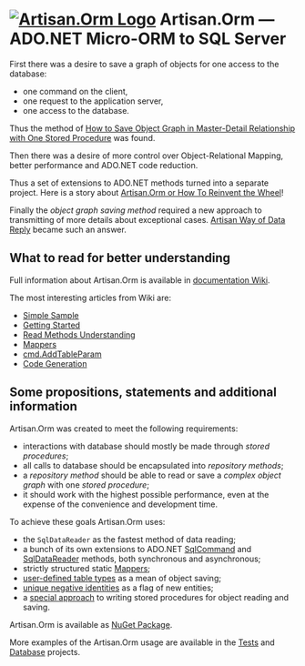 

# [![Artisan.Orm Logo](https://raw.githubusercontent.com/lobodava/artisan-orm/master/Logo.png)](http://www.nuget.org/packages/Artisan.ORM) Artisan.Orm — ADO.NET Micro-ORM to SQL Server

First there was a desire to save a graph of objects for one access to the database: 
* one command on the client,
* one request to the application server,
* one access to the database.

Thus the method of [How to Save Object Graph in Master-Detail Relationship with One Stored Procedure](https://www.codeproject.com/Articles/1153556/How-to-Save-Object-Graph-in-Master-Detail-Relation) was found.

Then there was a desire of more control over Object-Relational Mapping, better performance and ADO.NET code reduction.

Thus a set of extensions to ADO.NET methods turned into a separate project. Here is a story about [Artisan.Orm or How To Reinvent the Wheel](https://www.codeproject.com/articles/1155836/artisan-orm-or-how-to-reinvent-the-wheel)!

Finally the *object graph saving method* required a new approach to transmitting of more details about exceptional cases. [Artisan Way of Data Reply](https://www.codeproject.com/Articles/1181182/Artisan-Way-of-Data-Reply) became such an answer.  

## What to read for better understanding

Full information about Artisan.Orm is available in [documentation Wiki](https://github.com/lobodava/artisan-orm/wiki). 

The most interesting articles from Wiki are:

* [Simple Sample](https://github.com/lobodava/artisan-orm/wiki/Simple-Sample)
* [Getting Started](https://github.com/lobodava/artisan-orm/wiki/Getting-started)
* [Read Methods Understanding](https://github.com/lobodava/artisan-orm/wiki/Read-Methods-Understanding)
* [Mappers](https://github.com/lobodava/artisan-orm/wiki/Mappers)
* [cmd.AddTableParam](https://github.com/lobodava/artisan-orm/wiki/cmd.AddTableParam)
* [Code Generation](https://github.com/lobodava/artisan-orm/wiki/Code-Generation)


## Some propositions, statements and additional information

Artisan.Orm was created to meet the following requirements:
* interactions with database should mostly be made through *stored procedures*;
* all calls to database should be encapsulated into *repository methods*;
* a *repository method* should be able to read or save a *complex object graph* with one *stored procedure*;
* it should work with the highest possible performance, even at the expense of the convenience and development time.

To achieve these goals Artisan.Orm uses:
* the `SqlDataReader` as the fastest method of data reading;
* a bunch of its own extensions to ADO.NET [SqlCommand](https://github.com/lobodava/artisan-orm/wiki/SqlCommand-Extensions) and [SqlDataReader](https://github.com/lobodava/artisan-orm/wiki/SqlDataReader-extentions) methods, both synchronous and asynchronous;
* strictly structured static [Mappers](https://github.com/lobodava/artisan-orm/wiki/Mappers);
* [user-defined table types](https://github.com/lobodava/artisan-orm/wiki/User-Defined-Table-Types) as a mean of object saving;
* [unique negative identities](https://github.com/lobodava/artisan-orm/blob/master/Artisan.Orm/NegativeIdentity.cs) as a flag of new entities;
* a [special approach](https://github.com/lobodava/artisan-orm/wiki/Negative-identities-and-object-graph-saving) to writing stored procedures for object reading and saving.

Artisan.Оrm is available as [NuGet Package](http://www.nuget.org/packages/Artisan.ORM).

More examples of the Artisan.Orm usage are available in the [Tests](https://github.com/lobodava/artisan-orm/tree/master/Tests) and [Database](https://github.com/lobodava/artisan-orm/tree/master/Database) projects.




